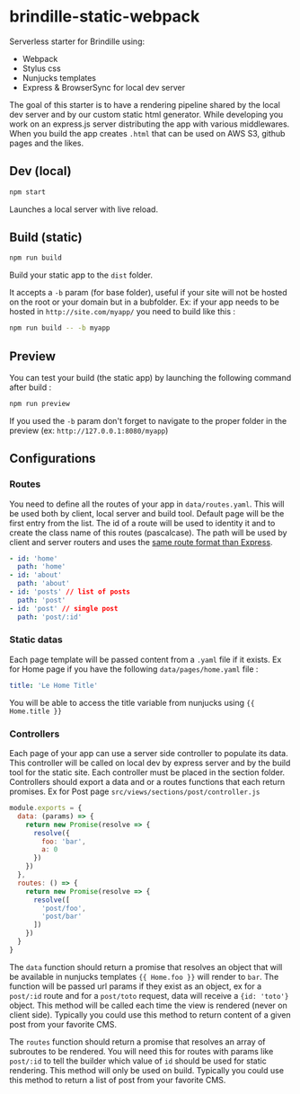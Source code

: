 # brindille-static-webpack
Serverless starter for Brindille using:

- Webpack
- Stylus css
- Nunjucks templates
- Express & BrowserSync for local dev server

The goal of this starter is to have a rendering pipeline shared by the local dev server and by our custom static html generator. While developing you work on an express.js server distributing the app with various middlewares. When you build the app creates `.html` that can be used on AWS S3, github pages and the likes.


## Dev (local)
```bash
npm start
```

Launches a local server with live reload.


## Build (static)
```bash
npm run build
```

Build your static app to the `dist` folder.

It accepts a `-b` param (for base folder), useful if your site will not be hosted on the root or your domain but in a bubfolder. Ex: if your app needs to be hosted in `http://site.com/myapp/` you need to build like this :

```bash
npm run build -- -b myapp
```


## Preview
You can test your build (the static app) by launching the following command after build :

```bash
npm run preview
```

If you used the `-b` param don't forget to navigate to the proper folder in the preview (ex: `http://127.0.0.1:8080/myapp`)

## Configurations

### Routes
You need to define all the routes of your app in  `data/routes.yaml`. This will be used both by client, local server and build tool. Default page will be the first entry from the list. The id of a route will be used to identity it and to create the class name of this routes (pascalcase). The path will be used by client and server routers and uses the [same route format than Express](http://expressjs.com/en/guide/routing.html).

```yaml
- id: 'home'
  path: 'home'
- id: 'about'
  path: 'about'
- id: 'posts' // list of posts
  path: 'post'
- id: 'post' // single post
  path: 'post/:id'
```

### Static datas
Each page template will be passed content from a `.yaml` file if it exists. 
Ex for Home page if you have the following `data/pages/home.yaml` file :
```yaml
title: 'Le Home Title'
```
You will be able to access the title variable from nunjucks using `{{ Home.title }}`

### Controllers
Each page of your app can use a server side controller to populate its data. This controller will be called on local dev by express server and by the build tool for the static site. Each controller must be placed in the section folder. Controllers should export a data and or a routes functions that each return promises. Ex for Post page `src/views/sections/post/controller.js`
```js 
module.exports = {
  data: (params) => {
    return new Promise(resolve => {
      resolve({
        foo: 'bar',
        a: 0
      })
    })
  },
  routes: () => {
    return new Promise(resolve => {
      resolve([
        'post/foo',
        'post/bar'
      ])
    })
  }
}
```

The `data` function should return a promise that resolves an object that will be available in nunjucks templates `{{ Home.foo }}` will render to `bar`. The function will be passed url params if they exist as an object, ex for a `post/:id` route and for a `post/toto` request, data will receive a `{id: 'toto'}` object. This method will be called each time the view is rendered (never on client side). Typically you could use this method to return content of a given post from your favorite CMS.

The `routes` function should return a promise that resolves an array of subroutes to be rendered. You will need this for routes with params like `post/:id` to tell the builder which value of `id` should be used for static rendering. This method will only be used on build. Typically you could use this method to return a list of post from your favorite CMS.